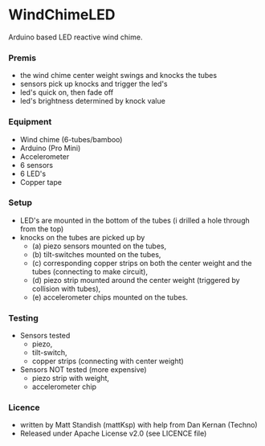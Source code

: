 # WindChimeLED

Arduino based LED reactive wind chime.

### Premis
- the wind chime center weight swings and knocks the tubes
- sensors pick up knocks and trigger the led's
- led's quick on, then fade off
- led's brightness determined by knock value

### Equipment
- Wind chime (6-tubes/bamboo)
- Arduino (Pro Mini)
- Accelerometer
- 6 sensors
- 6 LED's
- Copper tape

### Setup
- LED's are mounted in the bottom of the tubes (i drilled a hole through from the top)
- knocks on the tubes are picked up by 
  * (a) piezo sensors mounted on the tubes, 
  * (b) tilt-switches mounted on the tubes, 
  * (c) corresponding copper strips on both the center weight and the tubes (connecting to make circuit), 
  * (d) piezo strip mounted around the center weight (triggered by collision with tubes), 
  * (e) accelerometer chips mounted on the tubes.

### Testing
- Sensors tested
  * piezo, 
  * tilt-switch, 
  * copper strips (connecting with center weight)
- Sensors NOT tested (more expensive)
  * piezo strip with weight, 
  * accelerometer chip


### Licence
- written by Matt Standish (mattKsp) with help from Dan Kernan (Techno)
- Released under Apache License v2.0 (see LICENCE file)
